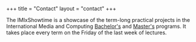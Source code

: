 +++
title = "Contact"
layout = "contact"
+++

The IMIxShowtime is a showcase
of the term-long practical projects in the International Media and Computing
[Bachelor's](https://imi-bachelor.htw-berlin.de) and
[Master's](https://imi-master.htw-berlin.de) programs. 
It takes place every term on the Friday of the
last week of lectures.

